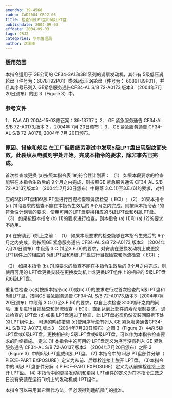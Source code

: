 ```yaml
---
amendno: 39-4568
cadno: CAD2004-CRJ2-05
title: 检查5级LPT盘和6级LPT盘
publishdate: 2004-09-03
effdate: 2004-09-03
tags: CRJ2
categories: 华东管理局
author: 沈国峰
---
```


### 适用范围 
本指令适用于 GE公司的 CF34-3A1和3B1系列的涡扇发动机，其带有 5级低压涡轮盘（件号为：6078T92P01）或6级低压涡轮盘（件号为： 6089T89P01），并且其序号已列入 GE紧急服务通告CF34-AL S/B 72-A0173,版本3 （2004年7月20日颁布）的图 3（Figure 3）中。

### 参考文件
1． FAA AD 2004-15-03修正案：39-13737； 
2． GE 紧急服务通告 CF34-AL S/B 72-A0173,版本 3 ，2004年 7月 20日颁布； 
3． GE 紧急服务通告 CF34-AL S/B 72-A0178, 2004年 7月 20日颁布。

### 原因、措施和规定 在工厂低周疲劳测试中发现5级LPT盘出现裂纹而失效，此裂纹从电弧刻字处开始。完成本指令的要求，除非事先已完成。 

首次检查或更换 
(a)按照本指令表 1的符合性计划表： 
（1） 如果本段要求的检查能够在本指令生效后的 9个月之内完成，则按照GE 紧急服务通告 CF34-AL S/B 72-A0137,版本3 （2004年7月20日颁布）中段落 3.C.(1)至3.E.(6)的要求，对相
  
应的5级LPT盘和6级LPT盘进行目视检查和涡流检查（ ECI）; 
（2） 如果本指令 (a).(1)段要求的检查不能在本指令生效后的 9个月之内完成，则按照本指令表 1的符合性计划表的要求，使用可用的LPT盘更换相应的 5级LPT盘和6级LPT盘。 
（3） 如果按照本指令 (b).(1)的要求进行检查，则本指令 (a).(1)和 (a).(2)的要求不适用。 

(b) 在安装到飞机上之前： 
（1） 如果本段要求的检查能够在本指令生效后的 9个月之内完成，则按照GE 紧急服务通告 CF34-AL S/B 72-A0173,版本3 （2004年7月20日颁布）中段落 3.C.(1)至3.E.(6)的要求，对安装在更换发动机上或更换 LPT组件上的相应的 5级LPT盘和6级LPT盘进行目视检查和涡流检查（ ECI）; 
  
（2） 如果本指令 (b).(1)段要求的检查不能在本指令生效后的 9个月之内完成，则使用可用的 LPT盘更换安装在更换发动机上或更换LPT组件上的相应的 5级LPT盘和6级LPT盘。 

重复性检查 
(c)对按照本指令(a).(1)或(b).(1)的要求进行过首次检查的5级LPT盘和 6级LPT盘，按照GE 紧急服务通告 CF34-AL S/B 72-A0173,版本3（2004年7月20日颁布）中段落 3.C.(1)至3.E.(6)的要求，以自上次检查 3100循环之内的间隔，重复进行目视检查和涡流检查（ ECI），直到达到此部件的寿命限制要求。
通过检查的 LPT盘 
(d) 如果 LPT盘通过了检查，此 LPT盘必须仍然安装回原拆下处的 LPT组件上。 
可选的昀终措施 
(e)使用序号没有列入 GE 紧急服务通告CF34-AL S/B 72-A0173,版本3 （2004年7月20日颁布）之图 3（Figure 3）中的 5级LPT盘或6级LPT盘，更换相应的 5级LPT盘或6级LPT盘，可以作为本指令检查要求的昀终措施。 
定义 
(1) 本指令中的可用的 LPT盘定义为序号没有列入 GE 紧急服务通告 CF34-AL S/B 72-A0137,版本3 （2004年7月20日颁布）之图 3（Figure 3）中的5级LPT盘或6级LPT盘。 
(2) 本指令中的 5级LPT盘部件分解（ PIECE-PART EXPOSURE）定义为从前、后螺栓连接上脱开 LPT盘。 
(3)本指令中的 
6级LPT盘部件分解（ PIECE-PART EXPOSURE）定义为从前螺栓连接上脱开 LPT盘。 
(4)
本指令中的更换发动机和更换 LPT组件的定义为在本指令生效之日没有安装在运行飞机上的发动机或 LPT组件。 

  
本指令可以采用其它替代方法，但必须得到适航部门的批准。 
